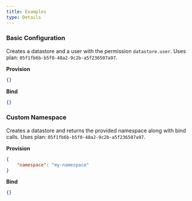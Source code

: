 ```yaml
---
title: Examples
type: Details
---
```


### Basic Configuration

Creates a datastore and a user with the permission `datastore.user`.
Uses plan: `05f1fb6b-b5f0-48a2-9c2b-a5f236507a97`.

**Provision**

```json
{}
```

**Bind**

```json
{}
```

### Custom Namespace

Creates a datastore and returns the provided namespace along with bind calls.
Uses plan: `05f1fb6b-b5f0-48a2-9c2b-a5f236507a97`.

**Provision**

```json
{
    "namespace": "my-namespace"
}
```

**Bind**

```json
{}
```